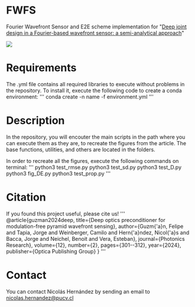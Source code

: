 # FWFS
Fourier Wavefront Sensor and E2E scheme implementation for "[Deep joint design in a Fourier-based wavefront sensor: a semi-analytical approach]()"

![ ](end2end_scheme.png)

# Requirements
The .yml file contains all required libraries to execute without problems in the repository. To install it, execute the following code to create a conda environment:
'''
conda create -n name -f environment.yml
'''

# Description
In the repository, you will encouter the main scripts in the path where you can execute them as they are, to recreate the figures from the article. 
The base functions, utilities, and others are located in the folders.

In order to recreate all the figures, execute the following commands on terminal:
'''
python3 test_rmse.py 
python3 test_sd.py
python3 test_D.py
python3 fig_DE.py
python3 test_prop.py
'''


# Citation
If you found this project useful, please cite us!
'''
@article{guzman2024deep,
  title={Deep optics preconditioner for modulation-free pyramid wavefront sensing},
  author={Guzm{\'a}n, Felipe and Tapia, Jorge and Weinberger, Camilo and Hern{\'a}ndez, Nicol{\'a}s and Bacca, Jorge and Neichel, Benoit and Vera, Esteban},
  journal={Photonics Research},
  volume={12},
  number={2},
  pages={301--312},
  year={2024},
  publisher={Optica Publishing Group}
}
'''

# Contact
You can contact Nicolás Hernández by sending an email to nicolas.hernandez@pucv.cl





